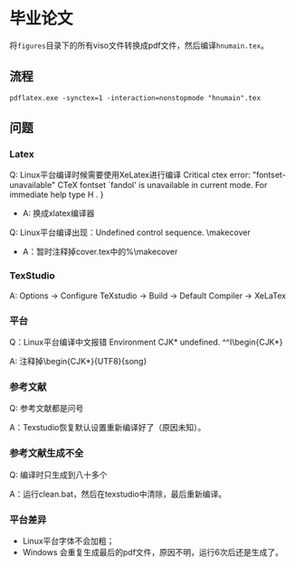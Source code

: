 
# 毕业论文
将`figures`目录下的所有viso文件转换成pdf文件，然后编译`hnumain.tex`。
## 流程
```shell
pdflatex.exe -synctex=1 -interaction=nonstopmode "hnumain".tex
```


## 问题

### Latex
Q: Linux平台编译时候需要使用XeLatex进行编译
Critical ctex error: "fontset-unavailable" CTeX fontset `fandol' is unavailable in current mode. For immediate help type H <return>. }

* A: 换成xlatex编译器

Q: Linux平台编译出现：Undefined control sequence. \makecover

* A：暂时注释掉cover.tex中的%\makecover


### TexStudio

A:
Options -> Configure TeXstudio -> Build -> Default Compiler -> XeLaTex


### 平台
Q：Linux平台编译中文报错
Environment CJK* undefined. ^^I\begin{CJK*}

A: 注释掉\begin{CJK*}{UTF8}{song}

### 参考文献
Q: 参考文献都是问号

A：Texstudio恢复默认设置重新编译好了（原因未知）。


### 参考文献生成不全
Q: 编译时只生成到八十多个

A：运行clean.bat，然后在texstudio中清除，最后重新编译。



### 平台差异
* Linux平台字体不会加粗；
* Windows 会重复生成最后的pdf文件，原因不明，运行6次后还是生成了。
